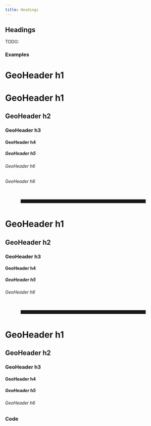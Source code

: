 ```yaml
---
title: Headings
---
```

## Headings
TODO: 

### Examples
<h1 class="a"><span>Geo</span>Header h1</h1>
<h1 class="a2"><span>Geo</span>Header h1</h1>
<h2 class="a"><span>Geo</span>Header h2</h2>
<h3 class="g"><span>Geo</span>Header h3</h3>
<h4 class="g"><span>Geo</span>Header h4</h4>
<h5 class="e"><span>Geo</span>Header h5</h5>
<h6 class="e"><span>Geo</span>Header h6</h6>
<h6 class="f"><span>Geo</span>Header h6</h6>

<hr style="margin: 50px; height:12px; border:0; box-shadow:inset 0 12px 12px -12px rgba(0, 0, 0, 0.5)" ;>

<h1 class="b"><span>Geo</span>Header h1</h1>
<h2 class="b"><span>Geo</span>Header h2</h2>
<h3 class="d"><span>Geo</span>Header h3</h3>
<h4 class="d"><span>Geo</span>Header h4</h4>
<h5 class="f"><span>Geo</span>Header h5</h5>
<h6 class="f"><span>Geo</span>Header h6</h6>

<hr style="margin: 50px; height:12px; border:0; box-shadow:inset 0 12px 12px -12px rgba(0, 0, 0, 0.5)" ;>

<h1 class="c"><span>Geo</span>Header h1</h1>
<h2 class="f"><span>Geo</span>Header h2</h2>
<h3 class="d"><span>Geo</span>Header h3</h3>
<h4 class="d"><span>Geo</span>Header h4</h4>
<h5 class="f"><span>Geo</span>Header h5</h5>
<h6 class="f"><span>Geo</span>Header h6</h6>

### Code
```html

```
